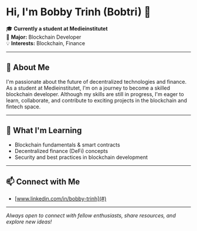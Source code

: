 # Hi, I'm Bobby Trinh (Bobtri) 👋

🎓 **Currently a student at Medieinstitutet**  
🔗 **Major:** Blockchain Developer  
💡 **Interests:** Blockchain, Finance

---

## 🚀 About Me

I'm passionate about the future of decentralized technologies and finance. As a student at Medieinstitutet, I'm on a journey to become a skilled blockchain developer. Although my skills are still in progress, I'm eager to learn, collaborate, and contribute to exciting projects in the blockchain and fintech space.

---

## 🌱 What I'm Learning

- Blockchain fundamentals & smart contracts
- Decentralized finance (DeFi) concepts
- Security and best practices in blockchain development

---

## 📫 Connect with Me

- [www.linkedin.com/in/bobby-trinh](#) <!-- Add your LinkedIn URL here -->

---

_Always open to connect with fellow enthusiasts, share resources, and explore new ideas!_
